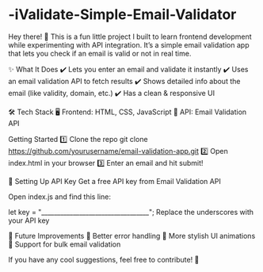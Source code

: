 # -iValidate-Simple-Email-Validator
Hey there! 👋 This is a fun little project I built to learn frontend development while experimenting with API integration. It’s a simple email validation app that lets you check if an email is valid or not in real time.

✨ What It Does
✔️ Lets you enter an email and validate it instantly
✔️ Uses an email validation API to fetch results
✔️ Shows detailed info about the email (like validity, domain, etc.)
✔️ Has a clean & responsive UI

🛠️ Tech Stack
🖥️ Frontend: HTML, CSS, JavaScript
🔗 API: Email Validation API


Getting Started
1️⃣ Clone the repo
git clone https://github.com/yourusername/email-validation-app.git
2️⃣ Open index.html in your browser
3️⃣ Enter an email and hit submit!


🔑 Setting Up API Key
Get a free API key from Email Validation API

Open index.js and find this line:

let key = "__________________________________";
Replace the underscores with your API key


🎯 Future Improvements
🚀 Better error handling
🎨 More stylish UI animations
📩 Support for bulk email validation

If you have any cool suggestions, feel free to contribute! 🤩

